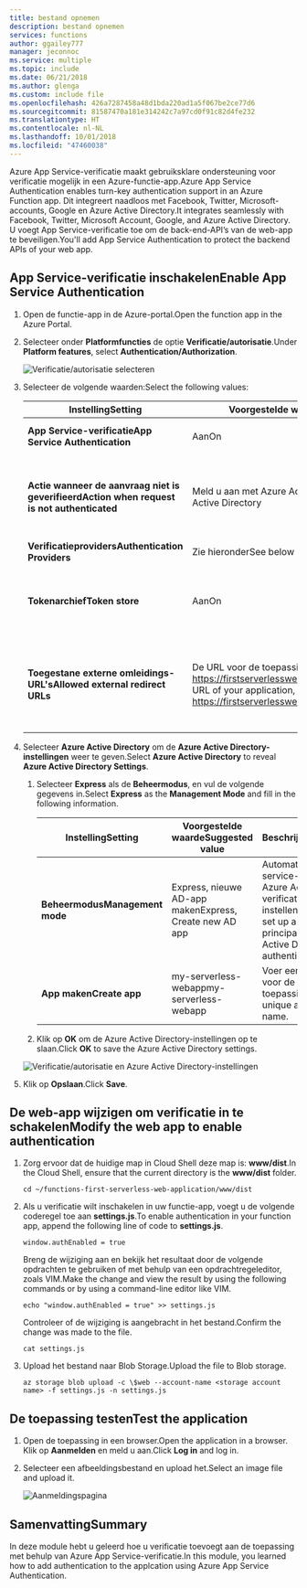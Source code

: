 ```yaml
---
title: bestand opnemen
description: bestand opnemen
services: functions
author: ggailey777
manager: jeconnoc
ms.service: multiple
ms.topic: include
ms.date: 06/21/2018
ms.author: glenga
ms.custom: include file
ms.openlocfilehash: 426a7287458a48d1bda220ad1a5f067be2ce77d6
ms.sourcegitcommit: 81587470a181e314242c7a97cd0f91c82d4fe232
ms.translationtype: HT
ms.contentlocale: nl-NL
ms.lasthandoff: 10/01/2018
ms.locfileid: "47460038"
---
```

<span data-ttu-id="c5a59-103">Azure App Service-verificatie maakt gebruiksklare ondersteuning voor verificatie mogelijk in een Azure-functie-app.</span><span class="sxs-lookup"><span data-stu-id="c5a59-103">Azure App Service Authentication enables turn-key authentication support in an Azure Function app.</span></span> <span data-ttu-id="c5a59-104">Dit integreert naadloos met Facebook, Twitter, Microsoft-accounts, Google en Azure Active Directory.</span><span class="sxs-lookup"><span data-stu-id="c5a59-104">It integrates seamlessly with Facebook, Twitter, Microsoft Account, Google, and Azure Active Directory.</span></span> <span data-ttu-id="c5a59-105">U voegt App Service-verificatie toe om de back-end-API’s van de web-app te beveiligen.</span><span class="sxs-lookup"><span data-stu-id="c5a59-105">You'll add App Service Authentication to protect the backend APIs of your web app.</span></span>

## <a name="enable-app-service-authentication"></a><span data-ttu-id="c5a59-106">App Service-verificatie inschakelen</span><span class="sxs-lookup"><span data-stu-id="c5a59-106">Enable App Service Authentication</span></span>

1. <span data-ttu-id="c5a59-107">Open de functie-app in de Azure-portal.</span><span class="sxs-lookup"><span data-stu-id="c5a59-107">Open the function app in the Azure Portal.</span></span>

1. <span data-ttu-id="c5a59-108">Selecteer onder **Platformfuncties** de optie **Verificatie/autorisatie**.</span><span class="sxs-lookup"><span data-stu-id="c5a59-108">Under **Platform features**, select **Authentication/Authorization**.</span></span>

    ![Verificatie/autorisatie selecteren](media/functions-first-serverless-web-app/6-authorization.jpg)

1. <span data-ttu-id="c5a59-110">Selecteer de volgende waarden:</span><span class="sxs-lookup"><span data-stu-id="c5a59-110">Select the following values:</span></span>
    
    | <span data-ttu-id="c5a59-111">Instelling</span><span class="sxs-lookup"><span data-stu-id="c5a59-111">Setting</span></span>      |  <span data-ttu-id="c5a59-112">Voorgestelde waarde</span><span class="sxs-lookup"><span data-stu-id="c5a59-112">Suggested value</span></span>   | <span data-ttu-id="c5a59-113">Beschrijving</span><span class="sxs-lookup"><span data-stu-id="c5a59-113">Description</span></span>                                        |
    | --- | --- | ---|
    | <span data-ttu-id="c5a59-114">**App Service-verificatie**</span><span class="sxs-lookup"><span data-stu-id="c5a59-114">**App Service Authentication**</span></span> | <span data-ttu-id="c5a59-115">Aan</span><span class="sxs-lookup"><span data-stu-id="c5a59-115">On</span></span> | <span data-ttu-id="c5a59-116">Verificatie inschakelen.</span><span class="sxs-lookup"><span data-stu-id="c5a59-116">Enable authentication.</span></span> |
    | <span data-ttu-id="c5a59-117">**Actie wanneer de aanvraag niet is geverifieerd**</span><span class="sxs-lookup"><span data-stu-id="c5a59-117">**Action when request is not authenticated**</span></span> | <span data-ttu-id="c5a59-118">Meld u aan met Azure Active Directory</span><span class="sxs-lookup"><span data-stu-id="c5a59-118">Log in with Azure Active Directory</span></span> | <span data-ttu-id="c5a59-119">Selecteer een geconfigureerde verificatiemethode (hieronder).</span><span class="sxs-lookup"><span data-stu-id="c5a59-119">Select a configured authentication method (below).</span></span> |
    | <span data-ttu-id="c5a59-120">**Verificatieproviders**</span><span class="sxs-lookup"><span data-stu-id="c5a59-120">**Authentication Providers**</span></span> | <span data-ttu-id="c5a59-121">Zie hieronder</span><span class="sxs-lookup"><span data-stu-id="c5a59-121">See below</span></span> | <span data-ttu-id="c5a59-122">Zie hieronder</span><span class="sxs-lookup"><span data-stu-id="c5a59-122">See below</span></span> |
    | <span data-ttu-id="c5a59-123">**Tokenarchief**</span><span class="sxs-lookup"><span data-stu-id="c5a59-123">**Token store**</span></span> | <span data-ttu-id="c5a59-124">Aan</span><span class="sxs-lookup"><span data-stu-id="c5a59-124">On</span></span> | <span data-ttu-id="c5a59-125">Toestaan dat tokens worden opgeslagen en beheerd in App Service.</span><span class="sxs-lookup"><span data-stu-id="c5a59-125">Allow App Service to store and manage tokens.</span></span> |
    | <span data-ttu-id="c5a59-126">**Toegestane externe omleidings-URL's**</span><span class="sxs-lookup"><span data-stu-id="c5a59-126">**Allowed external redirect URLs**</span></span> | <span data-ttu-id="c5a59-127">De URL voor de toepassing, bijvoorbeeld: https://firstserverlessweb.z4.web.core.windows.net/</span><span class="sxs-lookup"><span data-stu-id="c5a59-127">The URL of your application, for example: https://firstserverlessweb.z4.web.core.windows.net/</span></span> | <span data-ttu-id="c5a59-128">URL(‘s) waarnaar via App Service mag worden omgeleid nadat de gebruiker is geverifieerd.</span><span class="sxs-lookup"><span data-stu-id="c5a59-128">URL(s) that App Service is allowed to redirect to after a user is authenticated.</span></span> |

1. <span data-ttu-id="c5a59-129">Selecteer **Azure Active Directory** om de **Azure Active Directory-instellingen** weer te geven.</span><span class="sxs-lookup"><span data-stu-id="c5a59-129">Select **Azure Active Directory** to reveal **Azure Active Directory Settings**.</span></span>

    1. <span data-ttu-id="c5a59-130">Selecteer **Express** als de **Beheermodus**, en vul de volgende gegevens in.</span><span class="sxs-lookup"><span data-stu-id="c5a59-130">Select **Express** as the **Management Mode** and fill in the following information.</span></span>
    
        | <span data-ttu-id="c5a59-131">Instelling</span><span class="sxs-lookup"><span data-stu-id="c5a59-131">Setting</span></span>      |  <span data-ttu-id="c5a59-132">Voorgestelde waarde</span><span class="sxs-lookup"><span data-stu-id="c5a59-132">Suggested value</span></span>   | <span data-ttu-id="c5a59-133">Beschrijving</span><span class="sxs-lookup"><span data-stu-id="c5a59-133">Description</span></span>                                        |
        | --- | --- | ---|
        | <span data-ttu-id="c5a59-134">**Beheermodus**</span><span class="sxs-lookup"><span data-stu-id="c5a59-134">**Management mode**</span></span> | <span data-ttu-id="c5a59-135">Express, nieuwe AD-app maken</span><span class="sxs-lookup"><span data-stu-id="c5a59-135">Express, Create new AD app</span></span> | <span data-ttu-id="c5a59-136">Automatisch een service-principal en Azure Active Directory-verificatie instellen.</span><span class="sxs-lookup"><span data-stu-id="c5a59-136">Automatically set up a service principal and Azure Active Directory authentication.</span></span> |
        | <span data-ttu-id="c5a59-137">**App maken**</span><span class="sxs-lookup"><span data-stu-id="c5a59-137">**Create app**</span></span> | <span data-ttu-id="c5a59-138">my-serverless-webapp</span><span class="sxs-lookup"><span data-stu-id="c5a59-138">my-serverless-webapp</span></span> | <span data-ttu-id="c5a59-139">Voer een unieke naam in voor de toepassing.</span><span class="sxs-lookup"><span data-stu-id="c5a59-139">Enter a unique application name.</span></span> |
    
    1. <span data-ttu-id="c5a59-140">Klik op **OK** om de Azure Active Directory-instellingen op te slaan.</span><span class="sxs-lookup"><span data-stu-id="c5a59-140">Click **OK** to save the Azure Active Directory settings.</span></span>

    ![Verificatie/autorisatie en Azure Active Directory-instellingen](media/functions-first-serverless-web-app/6-create-aad.png)

1. <span data-ttu-id="c5a59-142">Klik op **Opslaan**.</span><span class="sxs-lookup"><span data-stu-id="c5a59-142">Click **Save**.</span></span>


## <a name="modify-the-web-app-to-enable-authentication"></a><span data-ttu-id="c5a59-143">De web-app wijzigen om verificatie in te schakelen</span><span class="sxs-lookup"><span data-stu-id="c5a59-143">Modify the web app to enable authentication</span></span>

1. <span data-ttu-id="c5a59-144">Zorg ervoor dat de huidige map in Cloud Shell deze map is: **www/dist**.</span><span class="sxs-lookup"><span data-stu-id="c5a59-144">In the Cloud Shell, ensure that the current directory is the **www/dist** folder.</span></span>

    ```azurecli
    cd ~/functions-first-serverless-web-application/www/dist
    ```

1. <span data-ttu-id="c5a59-145">Als u verificatie wilt inschakelen in uw functie-app, voegt u de volgende coderegel toe aan **settings.js**.</span><span class="sxs-lookup"><span data-stu-id="c5a59-145">To enable authentication in your function app, append the following line of code to **settings.js**.</span></span>

    `window.authEnabled = true`

    <span data-ttu-id="c5a59-146">Breng de wijziging aan en bekijk het resultaat door de volgende opdrachten te gebruiken of met behulp van een opdrachtregeleditor, zoals VIM.</span><span class="sxs-lookup"><span data-stu-id="c5a59-146">Make the change and view the result by using the following commands or by using a command-line editor like VIM.</span></span>

    ```azurecli
    echo "window.authEnabled = true" >> settings.js
    ```

    <span data-ttu-id="c5a59-147">Controleer of de wijziging is aangebracht in het bestand.</span><span class="sxs-lookup"><span data-stu-id="c5a59-147">Confirm the change was made to the file.</span></span>

    ```azurecli
    cat settings.js
    ```

1. <span data-ttu-id="c5a59-148">Upload het bestand naar Blob Storage.</span><span class="sxs-lookup"><span data-stu-id="c5a59-148">Upload the file to Blob storage.</span></span>

    ```azurecli
    az storage blob upload -c \$web --account-name <storage account name> -f settings.js -n settings.js
    ```


## <a name="test-the-application"></a><span data-ttu-id="c5a59-149">De toepassing testen</span><span class="sxs-lookup"><span data-stu-id="c5a59-149">Test the application</span></span>

1. <span data-ttu-id="c5a59-150">Open de toepassing in een browser.</span><span class="sxs-lookup"><span data-stu-id="c5a59-150">Open the application in a browser.</span></span> <span data-ttu-id="c5a59-151">Klik op **Aanmelden** en meld u aan.</span><span class="sxs-lookup"><span data-stu-id="c5a59-151">Click **Log in** and log in.</span></span>

1. <span data-ttu-id="c5a59-152">Selecteer een afbeeldingsbestand en upload het.</span><span class="sxs-lookup"><span data-stu-id="c5a59-152">Select an image file and upload it.</span></span>

    ![Aanmeldingspagina](media/functions-first-serverless-web-app/6-aad-auth.png)
    

## <a name="summary"></a><span data-ttu-id="c5a59-154">Samenvatting</span><span class="sxs-lookup"><span data-stu-id="c5a59-154">Summary</span></span>

<span data-ttu-id="c5a59-155">In deze module hebt u geleerd hoe u verificatie toevoegt aan de toepassing met behulp van Azure App Service-verificatie.</span><span class="sxs-lookup"><span data-stu-id="c5a59-155">In this module, you learned how to add authentication to the applcation using Azure App Service Authentication.</span></span>
